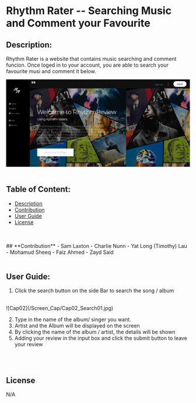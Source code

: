 # **Rhythm Rater -- Searching Music and Comment your Favourite**


## **Description:**
Rhythm Rater is a website that contains music searching and comment funcion. Once loged in to your account, you are able to search your favourite musi and comment it below.
<br>

![Cap01_Main_Page](/Screen_Cap/Cap01_Main_Page.PNG)
<br>
<br>

## **Table of Content:**
- [Description](#description)
- [Contribution](#contribution)
- [User Guide](#user-guide)
- [License](#license)
<br>
<br>
## **Contribution**
- Sam Laxton
- Charlie Nunn
- Yat Long (Timothy) Lau
- Mohamud Sheeq
- Faiz Ahmed
- Zayd Said
<br>
<br>

## **User Guide:**
1. Click the search button on the side Bar to search the song / album
<br>
 ![Cap02](/Screen_Cap/Cap02_Search01.jpg)

2. Type in the name of the album/ singer you want.
3. Artist and the Album will be displayed on the screen
4. By clicking the name of the album / artist, the details will be shown
5. Adding your review in the input box and click the submit button to leave your review
<br>
<br>

## **License**
N/A